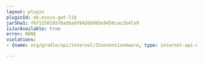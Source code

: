 ```yaml
---
layout: plugin
pluginId: de.esoco.gwt-lib
jarSha1: f671150185f8adbadf8426b96be9456cac2b4fa9
isJarAvailable: true
error: NONE
violations:
- {name: org/gradle/api/internal/IConventionAware, type: internal-api-usage}

---
```

